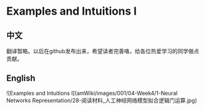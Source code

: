 # Examples and Intuitions I
## 中文
翻译暂略。以后在github发布出来，希望读者完善咯，给各位热爱学习的同学做点贡献。
## English
![Examples and Intuitions I](amWiki/images/001/04-Week4/1-Neural Networks Representation/28-阅读材料_人工神经网络模型拟合逻辑门运算.jpg)

